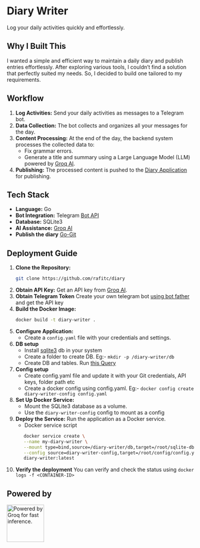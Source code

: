 # Diary Writer

Log your daily activities quickly and effortlessly.

## Why I Built This

I wanted a simple and efficient way to maintain a daily diary and publish entries effortlessly. After exploring various tools, I couldn’t find a solution that perfectly suited my needs. So, I decided to build one tailored to my requirements.

## Workflow

1. **Log Activities:** Send your daily activities as messages to a Telegram bot.
2. **Data Collection:** The bot collects and organizes all your messages for the day.
3. **Content Processing:** At the end of the day, the backend system processes the collected data to:
   - Fix grammar errors.
   - Generate a title and summary using a Large Language Model (LLM) powered by [Groq AI](https://groq.com).
4. **Publishing:** The processed content is pushed to the [Diary Application](https://github.com/rafitc/diary) for publishing.

## Tech Stack

- **Language:** Go
- **Bot Integration:** Telegram [Bot API](https://pkg.go.dev/github.com/go-telegram/bot)
- **Database:** SQLite3
- **AI Assistance:** [Groq AI](https://groq.com)
- **Publish the diary** [Go-Git](https://pkg.go.dev/github.com/go-git/go-git/v5)

## Deployment Guide

1. **Clone the Repository:**
   ```bash
   git clone https://github.com/rafitc/diary
   ```
2. **Obtain API Key:** Get an API key from [Groq AI](https://groq.com).
3. **Obtain Telegram Token** Create your own telegram bot [using bot father](https://core.telegram.org/bots/features#creating-a-new-bot) and get the API key
4. **Build the Docker Image:**
   ```bash
   docker build -t diary-writer .
   ```
5. **Configure Application:**
   - Create a `config.yaml` file with your credentials and settings.
6. **DB setup**
   - Install [sqlite3](https://www.sqlite.org/download.html) db in your system
   - Create a folder to create DB. Eg:- `mkdir -p /diary-writer/db`
   - Create DB and tables. Run [this Query](scripts/sqlite-db.sql)
7. **Config setup**
   - Create config.yaml file and update it with your Git credentials, API keys, folder path etc
   - Create a docker config using config.yaml. Eg:- `docker config create diary-writer-config config.yaml`
8. **Set Up Docker Service:**
   - Mount the SQLite3 database as a volume.
   - Use the `diary-writer-config` config to mount as a config
9. **Deploy the Service:** Run the application as a Docker service.
   - Docker service script
   ```bash
      docker service create \
      --name my-diary-writer \
      --mount type=bind,source=/diary-writer/db,target=/root/sqlite-db \
      --config source=diary-writer-config,target=/root/config/config.yaml \
      diary-writer:latest
   ```
10. **Verify the deployment** You can verify and check the status using `docker logs -f <CONTAINER-ID>`

## Powered by

<a href="https://groq.com" target="_blank" rel="noopener noreferrer">
    <img
        src="https://groq.com/wp-content/uploads/2024/03/PBG-mark1-color.svg"
        alt="Powered by Groq for fast inference."
        width="100"
    />
</a>

